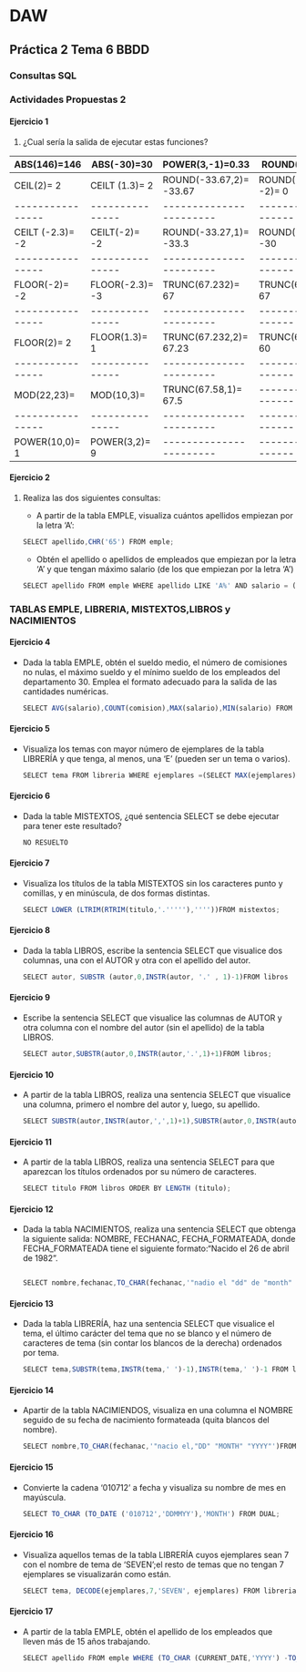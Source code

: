 # DAW

## Práctica 2 Tema 6 BBDD

### Consultas SQL

### Actividades Propuestas 2

#### Ejercicio 1

1. ¿Cual sería la salida de ejecutar estas funciones?

| ABS(146)=146     | ABS(-30)=30     | POWER(3,-1)=0.33        | ROUND(33.67)= 34      |
| ---------------- | --------------- | ----------------------- | --------------------- |
| CEIL(2)= 2       | CEILT (1.3)= 2  | ROUND(-33.67,2)= -33.67 | ROUND(-33.67, -2)= 0  |
| ---------------- | --------------- | ----------------------- | --------------------- |
| CEILT (-2.3)= -2 | CEILT(-2)= -2   | ROUND(-33.27,1)= -33.3  | ROUND(-33.27,-1)= -30 |
| ---------------- | --------------- | ----------------------- | --------------------- |
| FLOOR(-2)= -2    | FLOOR(-2.3)= -3 | TRUNC(67.232)= 67       | TRUNC(67.232,-2)= 67  |
| ---------------- | --------------- | ----------------------- | --------------------- |
| FLOOR(2)= 2      | FLOOR(1.3)= 1   | TRUNC(67.232,2)= 67.23  | TRUNC(67.58,-1)= 60   |
| ---------------- | --------------- | ----------------------- | --------------------- |
| MOD(22,23)=      | MOD(10,3)=      | TRUNC(67.58,1)= 67.5    | --------------------- |
| ---------------- | --------------- | ----------------------- | --------------------- |
| POWER(10,0)= 1   | POWER(3,2)= 9   | ----------------------- | --------------------- |

#### Ejercicio 2

1. Realiza las dos siguientes consultas:

    - A partir de la tabla EMPLE, visualiza cuántos apellidos empiezan por la letra ‘A’:

    ``` js
    SELECT apellido,CHR('65') FROM emple;
    ```

    - Obtén el apellido o apellidos de empleados que empiezan por la letra ‘A’ y que tengan máximo salario (de los que empiezan por la letra ‘A’)

    ```js
    SELECT apellido FROM emple WHERE apellido LIKE 'A%' AND salario = (SELECT MAX (salario) FROM emple WHERE apellido LIKE 'A%');
    ```

### TABLAS EMPLE, LIBRERIA, MISTEXTOS,LIBROS y NACIMIENTOS

#### Ejercicio 4

- Dada la tabla EMPLE, obtén el sueldo medio, el número de comisiones no nulas, el máximo sueldo y el mínimo sueldo de los empleados del departamento 30. Emplea el formato adecuado para la salida de las cantidades numéricas.

    ```js
    SELECT AVG(salario),COUNT(comision),MAX(salario),MIN(salario) FROM emple WHERE dept_no=30;
    ```

#### Ejercicio 5

- Visualiza los temas con mayor número de ejemplares de la tabla LIBRERÍA y que tenga, al menos, una ‘E’ (pueden ser un tema o varios).

    ```js
    SELECT tema FROM libreria WHERE ejemplares =(SELECT MAX(ejemplares) FROM libreria) AND tema LIKE('%E%');
    ```

#### Ejercicio 6

- Dada la table MISTEXTOS, ¿qué sentencia SELECT se debe ejecutar para tener este resultado?

    ```js
    NO RESUELTO
    ```

#### Ejercicio 7

- Visualiza  los  títulos  de  la  tabla  MISTEXTOS  sin  los  caracteres  punto  y  comillas,  y  en minúscula, de dos formas distintas.

    ```js
    SELECT LOWER (LTRIM(RTRIM(titulo,'.'''''),''''))FROM mistextos;

    ```

#### Ejercicio 8

- Dada  la  tabla  LIBROS,  escribe  la  sentencia  SELECT  que  visualice  dos  columnas,  una  con  el AUTOR y otra con el apellido del autor.

    ```js
    SELECT autor, SUBSTR (autor,0,INSTR(autor, '.' , 1)-1)FROM libros
    ```

#### Ejercicio 9

- Escribe  la  sentencia  SELECT  que  visualice  las  columnas  de  AUTOR  y  otra  columna  con el nombre del autor (sin el apellido) de la tabla LIBROS.

    ```js
    SELECT autor,SUBSTR(autor,0,INSTR(autor,'.',1)+1)FROM libros;
    ```

#### Ejercicio 10

- A  partir  de  la  tabla  LIBROS,  realiza  una  sentencia  SELECT  que  visualice  una  columna, primero el nombre del autor y, luego, su apellido.

    ```js
    SELECT SUBSTR(autor,INSTR(autor,',',1)+1),SUBSTR(autor,0,INSTR(autor,',',1)-1 ) FROM libros;
    ```

#### Ejercicio 11

- A  partir  de  la  tabla  LIBROS,  realiza  una  sentencia  SELECT  para  que  aparezcan  los  títulos ordenados por su número de caracteres.

    ```js
    SELECT titulo FROM libros ORDER BY LENGTH (titulo);
    ```

#### Ejercicio 12

- Dada la tabla NACIMIENTOS, realiza una sentencia SELECT que obtenga la siguiente salida: NOMBRE,   FECHANAC,   FECHA_FORMATEADA,   donde   FECHA_FORMATEADA   tiene   el siguiente formato:“Nacido el 26 de abril de 1982”.

    ```js

    SELECT nombre,fechanac,TO_CHAR(fechanac,'"nadio el "dd" de "month" de "yyyy"')FROM nacimientos;
    ```

#### Ejercicio 13

- Dada la tabla LIBRERÍA, haz una sentencia SELECT que visualice el tema, el último carácter del tema que no se blanco y el número  de caracteres de tema (sin contar los blancos de la derecha) ordenados por tema.

    ```js
    SELECT tema,SUBSTR(tema,INSTR(tema,' ')-1),INSTR(tema,' ')-1 FROM libreria ORDER BY tema;
    ```

#### Ejercicio 14

- Apartir  de  la  tabla  NACIMIENDOS,  visualiza  en  una  columna  el  NOMBRE  seguido  de  su fecha de nacimiento formateada (quita blancos del nombre).

    ```js
    SELECT nombre,TO_CHAR(fechanac,'"nacio el,"DD" "MONTH" "YYYY"')FROM nacimientos;
    ```

#### Ejercicio 15

- Convierte la cadena ‘010712’ a fecha y visualiza su nombre de mes en mayúscula.

    ```js
    SELECT TO_CHAR (TO_DATE ('010712','DDMMYY'),'MONTH') FROM DUAL;
    ```

#### Ejercicio 16

- Visualiza  aquellos  temas  de  la  tabla  LIBRERÍA  cuyos ejemplares  sean  7 con  el  nombre  de tema  de  ‘SEVEN’;el  resto  de  temas  que  no  tengan  7  ejemplares  se  visualizarán  como están.

    ```js
    SELECT tema, DECODE(ejemplares,7,'SEVEN', ejemplares) FROM libreria;
    ```

#### Ejercicio 17

- A partir de la tabla EMPLE, obtén el apellido de los empleados que lleven más de 15 años trabajando.

    ```js
    SELECT apellido FROM emple WHERE (TO_CHAR (CURRENT_DATE,'YYYY') -TO_CHAR (FECHA_ALT,'YYYY') )> 15;
    ```
